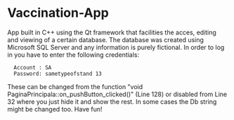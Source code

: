 # Vaccination-App
App built in C++ using the Qt framework that facilities the acces, editing and viewing of a certain database. 
The database was created using Microsoft SQL Server and any information is purely fictional.
In order to log in you have to enter the following credentials:
      
      Account : SA
      Password: sametypeofstand 13
      
 These can be changed from the function "void PaginaPrincipala::on_pushButton_clicked()" (Line 128) or disabled from Line 32 where you just hide it and show the rest.
 In some cases the Db string might be changed too.
 Have fun!
